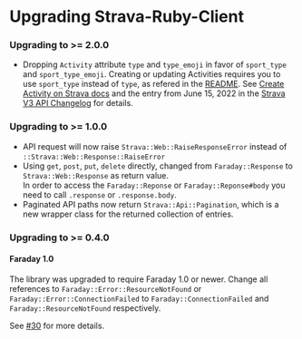 # Upgrading Strava-Ruby-Client

### Upgrading to >= 2.0.0

- Dropping `Activity` attribute `type` and `type_emoji` in favor of `sport_type` and `sport_type_emoji`. Creating or updating Activities requires you to use `sport_type` instead of `type`, as refered in the [README](README.md#create-an-activity). See [Create Activity on Strava docs](https://developers.strava.com/docs/reference/#api-Activities-createActivity) and the entry from June 15, 2022 in the [Strava V3 API Changelog](https://developers.strava.com/docs/changelog/) for details.

### Upgrading to >= 1.0.0

- API request will now raise `Strava::Web::RaiseResponseError` instead of `::Strava::Web::Response::RaiseError`
- Using `get`, `post`, `put`, `delete` directly, changed from `Faraday::Response` to `Strava::Web::Response` as return value.  
  In order to access the `Faraday::Reponse` or `Faraday::Reponse#body` you need to call `.response` or `.response.body`.
- Paginated API paths now return `Strava::Api::Pagination`, which is a new wrapper class for the returned collection of entries.

### Upgrading to >= 0.4.0

#### Faraday 1.0

The library was upgraded to require Faraday 1.0 or newer. Change all references to `Faraday::Error::ResourceNotFound` or `Faraday::Error::ConnectionFailed` to `Faraday::ConnectionFailed` and `Faraday::ResourceNotFound` respectively.

See [#30](https://github.com/dblock/strava-ruby-client/pull/30) for more details.
